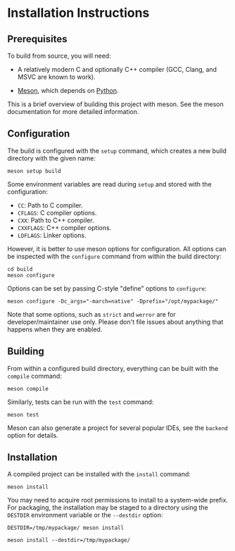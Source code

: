<!-- Copyright 2022 David Robillard <d@drobilla.net> -->
<!-- SPDX-License-Identifier: ISC -->

Installation Instructions
=========================

Prerequisites
-------------

To build from source, you will need:

 * A relatively modern C and optionally C++ compiler (GCC, Clang, and MSVC are
   known to work).

 * [Meson](http://mesonbuild.com/), which depends on
   [Python](http://python.org/).

This is a brief overview of building this project with meson.  See the meson
documentation for more detailed information.

Configuration
-------------

The build is configured with the `setup` command, which creates a new build
directory with the given name:

    meson setup build

Some environment variables are read during `setup` and stored with the
configuration:

  * `CC`: Path to C compiler.
  * `CFLAGS`: C compiler options.
  * `CXX`: Path to C++ compiler.
  * `CXXFLAGS`: C++ compiler options.
  * `LDFLAGS`: Linker options.

However, it is better to use meson options for configuration.  All options can
be inspected with the `configure` command from within the build directory:

    cd build
    meson configure

Options can be set by passing C-style "define" options to `configure`:

    meson configure -Dc_args="-march=native" -Dprefix="/opt/mypackage/"

Note that some options, such as `strict` and `werror` are for
developer/maintainer use only.  Please don't file issues about anything that
happens when they are enabled.

Building
--------

From within a configured build directory, everything can be built with the
`compile` command:

    meson compile

Similarly, tests can be run with the `test` command:

    meson test

Meson can also generate a project for several popular IDEs, see the `backend`
option for details.

Installation
------------

A compiled project can be installed with the `install` command:

    meson install

You may need to acquire root permissions to install to a system-wide prefix.
For packaging, the installation may be staged to a directory using the
`DESTDIR` environment variable or the `--destdir` option:

    DESTDIR=/tmp/mypackage/ meson install

    meson install --destdir=/tmp/mypackage/

